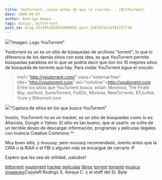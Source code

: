 ```yaml
---
title: YouTorrent, usalo antes de que lo cierren... (BitTorrent)
date: 2008-04-07
author: Rodrigo Amaya
tags: buscar, bittorrent
post_id: blog-3515952828243908885.post-2287875234791157716
---
```


[![](http://bp1.blogger.com/_ayvorITawE4/R_oze0iiowI/AAAAAAAAArY/lGYsWJQ71Pw/s400/captura2.png)](http://bp1.blogger.com/_ayvorITawE4/R_oze0iiowI/AAAAAAAAArY/lGYsWJQ71Pw/s1600-h/captura2.png)"Imagen: Logo
      YouTorrent"

Youtorrent es un es
      un sitio de búsquedas de archivos "torrent", lo que lo diferencia de los demás sitios con esta
      idea, es que YouTorrent permite búsquedas paralelas en lo que se podría decir que son los 10
      mejores sitios de búsqueda de torrents que hay. Para visitar YouTorrent sigue el
      vinculo:

>  href="http://youtorrent.com/" class="external free" title="http://youtorrent.com"
> rel="nofollow">http://youtorrent.com
Entre los
      sitios que YouTorrent busca, están: Mininova, The Pirate Bay, isoHunt, SumoTorrent, FullDls,
      Monova, NewTorrents, BTJunkie, Vuze y Bittorrent.com

[![](http://bp0.blogger.com/_ayvorITawE4/R_oyIkiiovI/AAAAAAAAArQ/adSiOTrsyq4/s400/captura1.jpg)](http://bp0.blogger.com/_ayvorITawE4/R_oyIkiiovI/AAAAAAAAArQ/adSiOTrsyq4/s1600-h/captura1.jpg)"Captura de sitios en los
      que busca YouTorrent"

Insisto, YouTorrent no es un tracker, es un sitio de búsquedas como lo
      es: Altavista, Google o Yahoo. El sitio es tan bueno, que al usarlo: se sufre de un terrible
      deseo de descargar información, programas y películas ilegales con licencia
      Creative Commons ^^

Muy buen sitio, y muuuuy, pero muuuuy recomendado,
      úsenlo antes que la CRIA o la RIAA o el FBI o alguien más se encargue de cerrarlo :P

Espero que les sea de utilidad, ¡saludos!

[bittorrent](http://www.blogalaxia.com/tags/bittorrent) [youtorrent](http://www.blogalaxia.com/tags/youtorrent) [tracker](http://www.blogalaxia.com/tags/tracker) [peliculas](http://www.blogalaxia.com/tags/peliculas) [libros](http://www.blogalaxia.com/tags/libros) [torrent](http://www.blogalaxia.com/tags/torrent) [torrents](http://www.blogalaxia.com/tags/torrents) [musica](http://www.blogalaxia.com/tags/musica) [imagenes](http://www.blogalaxia.com/tags/imagenes)Copyleft Rodrigo S. Amaya C. y el staff del Sr.
      Byte